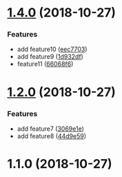 <a name="1.4.0"></a>
# [1.4.0](https://github.com/XanMK3/npm-package-boilerplate/compare/v1.2.0...v1.4.0) (2018-10-27)


### Features

* add feature10 ([eec7703](https://github.com/XanMK3/npm-package-boilerplate/commit/eec7703))
* add feature9 ([1d932df](https://github.com/XanMK3/npm-package-boilerplate/commit/1d932df))
* feature11 ([66068f6](https://github.com/XanMK3/npm-package-boilerplate/commit/66068f6))



<a name="1.2.0"></a>
# [1.2.0](https://github.com/XanMK3/npm-package-boilerplate/compare/v1.1.0...v1.2.0) (2018-10-27)


### Features

* add feature7 ([3069e1e](https://github.com/XanMK3/npm-package-boilerplate/commit/3069e1e))
* add feature8 ([44d9e59](https://github.com/XanMK3/npm-package-boilerplate/commit/44d9e59))



<a name="1.1.0"></a>
# 1.1.0 (2018-10-27)



